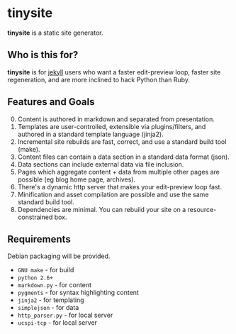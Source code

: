 # tinysite

**tinysite** is a static site generator.

## Who is this for?

**tinysite** is for [jekyll](https://github.com/jekyll/jekyll) users who want a faster edit-preview loop, faster site regeneration, and are more inclined to hack Python than Ruby.

## Features and Goals

0. Content is authored in markdown and separated from presentation.
0. Templates are user-controlled, extensible via plugins/filters, and authored in a standard template language (jinja2).
0. Incremental site rebuilds are fast, correct, and use a standard build tool (make).
0. Content files can contain a data section in a standard data format (json).
0. Data sections can include external data via file inclusion.
0. Pages which aggregate content + data from multiple other pages are possible (eg blog home page, archives).
0. There's a dynamic http server that makes your edit-preview loop fast.
0. Minification and asset compilation are possible and use the same standard build tool.
0. Dependencies are minimal. You can rebuild your site on a resource-constrained box.

## Requirements

Debian packaging will be provided.

- `GNU make` - for build
- `python 2.6+`
- `markdown.py` - for content
- `pygments` - for syntax highlighting content
- `jinja2` - for templating
- `simplejson` - for data
- `http_parser.py` - for local server
- `ucspi-tcp` - for local server


